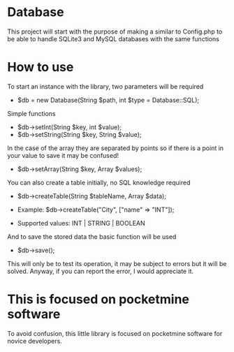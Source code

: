 # Database
This project will start with the purpose of making a similar to Config.php to be able to handle SQLite3 and MySQL databases with the same functions

# How to use


To start an instance with the library, two parameters will be required

* $db = new Database(String $path, int $type = Database::SQL);

Simple functions 

* $db->setInt(String $key, int $value);
* $db->setString(String $key, String $value);

In the case of the array they are separated by points so if there is a point in your value to save it may be confused!

* $db->setArray(String $key, Array $values);

You can also create a table initially, no SQL knowledge required

* $db->createTable(String $tableName, Array $data);

* Example: $db->createTable("City", ["name" => "INT"]);
* Supported values: INT | STRING | BOOLEAN

And to save the stored data the basic function will be used

* $db->save();

This will only be to test its operation, it may be subject to errors but it will be solved. Anyway, if you can report the error, I would appreciate it.
# This is focused on pocketmine software
To avoid confusion, this little library is focused on pocketmine software for novice developers.

